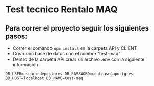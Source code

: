 # Test tecnico Rentalo MAQ

## Para correr el proyecto seguir los siguientes pasos:

  - Correr el comando `npm install` en la carpeta API y CLIENT
  - Crear una base de datos con el nombre "test-maq"
  - Dentro de la carpeta API crear un archivo .env con la siguiente información

  `DB_USER=usuariodepostgres
  DB_PASSWORD=contraseñapostgres
  DB_HOST=localhost
  DB_NAME=test-maq`
